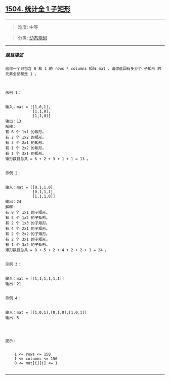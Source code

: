 ## [1504. 统计全 1 子矩形](https://leetcode-cn.com/problems/count-submatrices-with-all-ones/)

---

> 难度: 中等

> 分类:  [动态规划](https://leetcode-cn.com/tag/dynamic-programming/) 

---

##### 题目描述

```
给你一个只包含 0 和 1 的 rows * columns 矩阵 mat ，请你返回有多少个 子矩形 的元素全部都是 1 。

 

示例 1：


输入：mat = [[1,0,1],
            [1,1,0],
            [1,1,0]]
输出：13
解释：
有 6 个 1x1 的矩形。
有 2 个 1x2 的矩形。
有 3 个 2x1 的矩形。
有 1 个 2x2 的矩形。
有 1 个 3x1 的矩形。
矩形数目总共 = 6 + 2 + 3 + 1 + 1 = 13 。


示例 2：


输入：mat = [[0,1,1,0],
            [0,1,1,1],
            [1,1,1,0]]
输出：24
解释：
有 8 个 1x1 的子矩形。
有 5 个 1x2 的子矩形。
有 2 个 1x3 的子矩形。
有 4 个 2x1 的子矩形。
有 2 个 2x2 的子矩形。
有 2 个 3x1 的子矩形。
有 1 个 3x2 的子矩形。
矩形数目总共 = 8 + 5 + 2 + 4 + 2 + 2 + 1 = 24 。


示例 3：


输入：mat = [[1,1,1,1,1,1]]
输出：21


示例 4：


输入：mat = [[1,0,1],[0,1,0],[1,0,1]]
输出：5


 

提示：


	1 <= rows <= 150
	1 <= columns <= 150
	0 <= mat[i][j] <= 1


```

---
